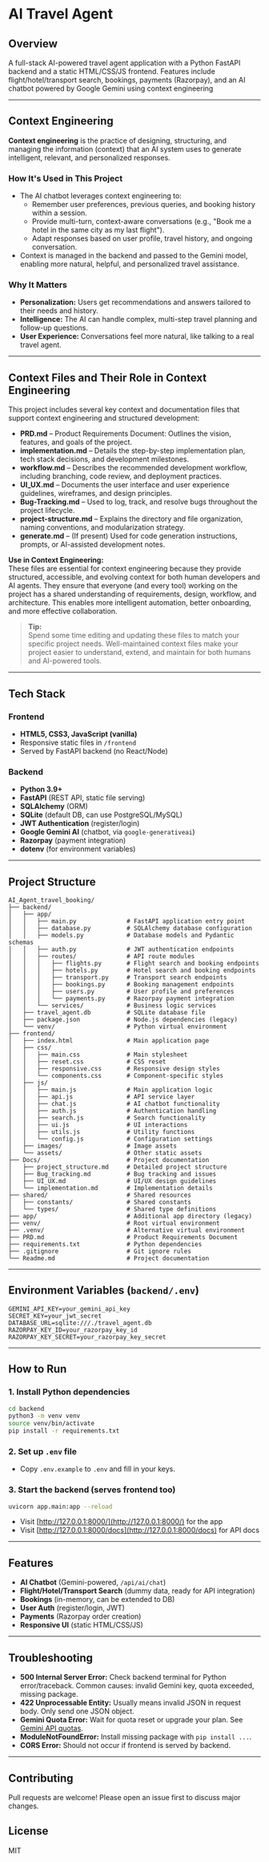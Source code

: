 # AI Travel Agent

## Overview
A full-stack AI-powered travel agent application with a Python FastAPI backend and a static HTML/CSS/JS frontend. Features include flight/hotel/transport search, bookings, payments (Razorpay), and an AI chatbot powered by Google Gemini using context engineering

---

## Context Engineering

**Context engineering** is the practice of designing, structuring, and managing the information (context) that an AI system uses to generate intelligent, relevant, and personalized responses.

### How It's Used in This Project
- The AI chatbot leverages context engineering to:
  - Remember user preferences, previous queries, and booking history within a session.
  - Provide multi-turn, context-aware conversations (e.g., "Book me a hotel in the same city as my last flight").
  - Adapt responses based on user profile, travel history, and ongoing conversation.
- Context is managed in the backend and passed to the Gemini model, enabling more natural, helpful, and personalized travel assistance.

### Why It Matters
- **Personalization:** Users get recommendations and answers tailored to their needs and history.
- **Intelligence:** The AI can handle complex, multi-step travel planning and follow-up questions.
- **User Experience:** Conversations feel more natural, like talking to a real travel agent.

---

## Context Files and Their Role in Context Engineering

This project includes several key context and documentation files that support context engineering and structured development:

- **PRD.md** – Product Requirements Document: Outlines the vision, features, and goals of the project.
- **implementation.md** – Details the step-by-step implementation plan, tech stack decisions, and development milestones.
- **workflow.md** – Describes the recommended development workflow, including branching, code review, and deployment practices.
- **UI_UX.md** – Documents the user interface and user experience guidelines, wireframes, and design principles.
- **Bug-Tracking.md** – Used to log, track, and resolve bugs throughout the project lifecycle.
- **project-structure.md** – Explains the directory and file organization, naming conventions, and modularization strategy.
- **generate.md** – (If present) Used for code generation instructions, prompts, or AI-assisted development notes.

**Use in Context Engineering:**  
These files are essential for context engineering because they provide structured, accessible, and evolving context for both human developers and AI agents. They ensure that everyone (and every tool) working on the project has a shared understanding of requirements, design, workflow, and architecture. This enables more intelligent automation, better onboarding, and more effective collaboration.

> **Tip:**  
> Spend some time editing and updating these files to match your specific project needs. Well-maintained context files make your project easier to understand, extend, and maintain for both humans and AI-powered tools.

---

## Tech Stack

### Frontend
- **HTML5, CSS3, JavaScript (vanilla)**
- Responsive static files in `/frontend`
- Served by FastAPI backend (no React/Node)

### Backend
- **Python 3.9+**
- **FastAPI** (REST API, static file serving)
- **SQLAlchemy** (ORM)
- **SQLite** (default DB, can use PostgreSQL/MySQL)
- **JWT Authentication** (register/login)
- **Google Gemini AI** (chatbot, via `google-generativeai`)
- **Razorpay** (payment integration)
- **dotenv** (for environment variables)

---

## Project Structure
```
AI_Agent_travel_booking/
├── backend/
│   ├── app/
│   │   ├── main.py              # FastAPI application entry point
│   │   ├── database.py          # SQLAlchemy database configuration
│   │   ├── models.py            # Database models and Pydantic schemas
│   │   ├── auth.py              # JWT authentication endpoints
│   │   ├── routes/              # API route modules
│   │   │   ├── flights.py       # Flight search and booking endpoints
│   │   │   ├── hotels.py        # Hotel search and booking endpoints
│   │   │   ├── transport.py     # Transport search endpoints
│   │   │   ├── bookings.py      # Booking management endpoints
│   │   │   ├── users.py         # User profile and preferences
│   │   │   └── payments.py      # Razorpay payment integration
│   │   └── services/            # Business logic services
│   ├── travel_agent.db          # SQLite database file
│   ├── package.json             # Node.js dependencies (legacy)
│   └── venv/                    # Python virtual environment
├── frontend/
│   ├── index.html               # Main application page
│   ├── css/
│   │   ├── main.css             # Main stylesheet
│   │   ├── reset.css            # CSS reset
│   │   ├── responsive.css       # Responsive design styles
│   │   └── components.css       # Component-specific styles
│   ├── js/
│   │   ├── main.js              # Main application logic
│   │   ├── api.js               # API service layer
│   │   ├── chat.js              # AI chatbot functionality
│   │   ├── auth.js              # Authentication handling
│   │   ├── search.js            # Search functionality
│   │   ├── ui.js                # UI interactions
│   │   ├── utils.js             # Utility functions
│   │   └── config.js            # Configuration settings
│   ├── images/                  # Image assets
│   └── assets/                  # Other static assets
├── Docs/                        # Project documentation
│   ├── project_structure.md     # Detailed project structure
│   ├── Bug_tracking.md          # Bug tracking and issues
│   ├── UI_UX.md                 # UI/UX design guidelines
│   └── implementation.md        # Implementation details
├── shared/                      # Shared resources
│   ├── constants/               # Shared constants
│   └── types/                   # Shared type definitions
├── app/                         # Additional app directory (legacy)
├── venv/                        # Root virtual environment
├── .venv/                       # Alternative virtual environment
├── PRD.md                       # Product Requirements Document
├── requirements.txt             # Python dependencies
├── .gitignore                   # Git ignore rules
└── Readme.md                    # Project documentation
```

---

## Environment Variables (`backend/.env`)
```
GEMINI_API_KEY=your_gemini_api_key
SECRET_KEY=your_jwt_secret
DATABASE_URL=sqlite:///./travel_agent.db
RAZORPAY_KEY_ID=your_razorpay_key_id
RAZORPAY_KEY_SECRET=your_razorpay_key_secret
```

---

## How to Run

### 1. Install Python dependencies
```bash
cd backend
python3 -m venv venv
source venv/bin/activate
pip install -r requirements.txt
```

### 2. Set up `.env` file
- Copy `.env.example` to `.env` and fill in your keys.

### 3. Start the backend (serves frontend too)
```bash
uvicorn app.main:app --reload
```
- Visit [http://127.0.0.1:8000/](http://127.0.0.1:8000/) for the app
- Visit [http://127.0.0.1:8000/docs](http://127.0.0.1:8000/docs) for API docs

---

## Features
- **AI Chatbot** (Gemini-powered, `/api/ai/chat`)
- **Flight/Hotel/Transport Search** (dummy data, ready for API integration)
- **Bookings** (in-memory, can be extended to DB)
- **User Auth** (register/login, JWT)
- **Payments** (Razorpay order creation)
- **Responsive UI** (static HTML/CSS/JS)

---

## Troubleshooting
- **500 Internal Server Error:** Check backend terminal for Python error/traceback. Common causes: invalid Gemini key, quota exceeded, missing package.
- **422 Unprocessable Entity:** Usually means invalid JSON in request body. Only send one JSON object.
- **Gemini Quota Error:** Wait for quota reset or upgrade your plan. See [Gemini API quotas](https://ai.google.dev/gemini-api/docs/rate-limits).
- **ModuleNotFoundError:** Install missing package with `pip install ...`.
- **CORS Error:** Should not occur if frontend is served by backend.

---

## Contributing
Pull requests are welcome! Please open an issue first to discuss major changes.

## License
MIT